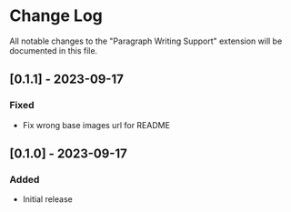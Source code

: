 # Change Log

All notable changes to the "Paragraph Writing Support" extension will be documented in this file.

<!--
Check [Keep a Changelog](http://keepachangelog.com/) for recommendations on how to structure this file.
-->

## [0.1.1] - 2023-09-17

### Fixed

- Fix wrong base images url for README

## [0.1.0] - 2023-09-17

### Added

- Initial release
